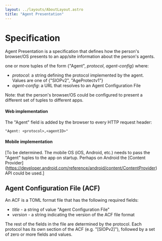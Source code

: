 ```yaml
---
layout: ../layouts/AboutLayout.astro
title: "Agent Presentation"
---
```


# Specification

Agent Presentation is a specification that defines how the person's browser/OS presents to an app/site information about the person's agents. 

 one or more tuples of the form {"Agent", *protocol*, *agent-config*} where:

- *protocol*: a string defining the protocol implemented by the agent. Values are one of {"SIOPv2", "AgeProtectv1"}
- *agent-config*: a URL that resolves to an Agent Configuration File

Note: that the person's browser/OS could be configured to present a different set of tuples to different apps.

#### Web implementation

The "Agent" field is added by the browser to every HTTP request header:

    "Agent: <protocol>,<agentID>"

#### Mobile implementation

[To be determined. The mobile OS (iOS, Android, etc.) needs to pass the "Agent" tuples to the app on startup. Perhaps on Android the  [Content Provider] (https://developer.android.com/reference/android/content/ContentProvider) API could be used.]

## Agent Configuration File (ACF)

An ACF is a TOML format file that has the following required fields:

- *title* - a string of value "Agent Configuration File"
- *version* - a string indicating the version of the ACF file format

The rest of the fields in the file are determined by the protocol. Each protocol has its own section of the ACF (e.g. "[SIOPv2]"),  followed by a set of zero or more fields and values.

